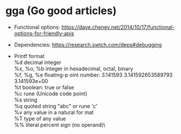 # gga (Go good articles)


* Functional options: https://dave.cheney.net/2014/10/17/functional-options-for-friendly-apis
* Dependencies: https://research.swtch.com/deps#debugging

* Printf format\
%d decimal integer\
%x, %o, %b integer in hexadecimal, octal, binary\
%f, %g, %e floating-p oint number: 3.141593 3.141592653589793 3.141593e+00\
%t boolean: true or false\
%c rune (Unicode code point)\
%s string\
%q quoted string "abc" or rune 'c'\
%v any value in a natural for mat\
%T type of any value\
%% literal percent sign (no operand)\
